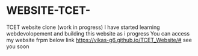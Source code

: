 # WEBSITE-TCET-
TCET website clone (work in progress)
I have started learning webdevolopement and building this website as i progress 
You can access my website frpm below link
https://vikas-g6.github.io/TCET_Website/#
see you soon
